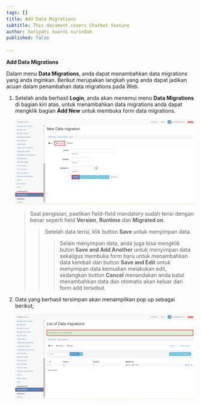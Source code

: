 ```yaml
---
tags: []
title: Add Data Migrations
subtitle: This document covers Chatbot feature
author: hariyati suarni nurindah
published: false

---
```

**Add Data Migrations**

Dalam menu **Data Migrations**, anda dapat menambahkan data migrations yang anda inginkan. Berikut merupakan langkah yang anda dapat jadikan acuan dalam penambahan data migrations pada Web.

1. Setelah anda berhasil **Login**, anda akan menemui menu **Data Migrations** di bagian kiri atas, untuk menambahkan data migrations anda dapat mengklik bagian **Add New** untuk membuka form data migrations.

   ![](/uploads/datamigrations6.PNG)

   > Saat pengisian, pastikan field-field mandatory sudah terisi dengan benar seperti field **Version**, **Runtime** dan **Migrated on**.
   >
   > > Setelah data terisi, klik button **Save** untuk menyimpan data.
   > >
   > > > Selain menyimpan data, anda juga bisa mengklik buton **Save and Add Another** untuk menyimpan data sekaligus membuka form baru untuk menambahkan data kembali dan button **Save and Edit** untuk menyimpan data kemudian melakukan edit, sedangkan button **Cancel** menandakan anda batal menambahkan data dan otomatis akan keluar dari form add tersebut.
2. Data yang berhasil tersimpan akan menampilkan pop up sebagai berikut;

   ![](/uploads/datamigrations1.PNG)